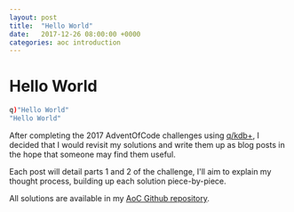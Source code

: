 ```yaml
---
layout: post
title:  "Hello World"
date:   2017-12-26 08:00:00 +0000
categories: aoc introduction
---
```


# Hello World

```q
q)"Hello World"
"Hello World"
```

After completing the 2017 AdventOfCode challenges using [q/kdb+](http://www.kx.com), I decided that I would revisit my solutions and write them up as blog posts in the hope that someone may find them useful.

Each post will detail parts 1 and 2 of the challenge, I'll aim to explain my thought process, building up each solution piece-by-piece.

All solutions are available in my [AoC Github repository](https://github.com/streetster/aoc).